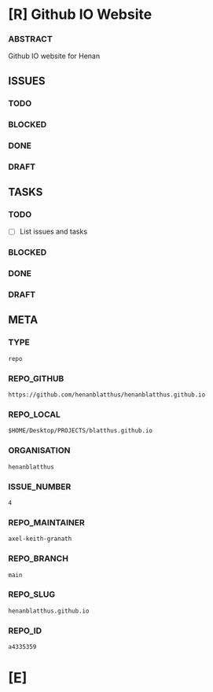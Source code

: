 # **[R]** Github IO Website
### ABSTRACT
Github IO website for Henan
## ISSUES
### TODO
### BLOCKED
### DONE
### DRAFT
## TASKS
### TODO

- [ ] List issues and tasks

### BLOCKED
### DONE
### DRAFT
## META
### TYPE
```repo```
### REPO_GITHUB
```https://github.com/henanblatthus/henanblatthus.github.io```
### REPO_LOCAL
```$HOME/Desktop/PROJECTS/blatthus.github.io```
### ORGANISATION
```henanblatthus```
### ISSUE_NUMBER
```4```
### REPO_MAINTAINER
```axel-keith-granath```
### REPO_BRANCH
```main```
### REPO_SLUG
```henanblatthus.github.io```
### REPO_ID
```a4335359```
# **[E]**
